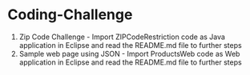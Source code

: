 # Coding-Challenge
1) Zip Code Challenge - Import ZIPCodeRestriction code as Java application in Eclipse and read the README.md file to further steps
2) Sample web page using JSON - Import ProductsWeb code as Web application in Eclipse and read the README.md file to further steps


